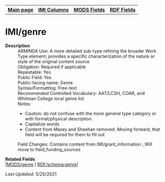 <!DOCTYPE html>
<html>

<body>
<table style="width:100%">
  <tr>
    <th><a href="index.md">Main page</a></th>
	<th><a href="IMI.md">IMI Columns</a></th>
    <th><a href="MODS.md">MODS Fields</a></th>
    <th><a href="RDF.md">RDF Fields</a></th>
  </tr>
</table>

<h1>IMI/genre</h1>
<dl>
  <dt><b>Description</b></dt>
  <dd>ARMINDA Use: A more detailed sub-type refining the broader Work Type element; provides a specific characterization of the nature or style of the original content source</dd>
  <dd>Obligation: Required if applicable</dd>
  <dd>Repeatable: Yes</dd>
  <dd>Public Field: Yes</dd>
  <dd>Public-facing name: Genre</dd>
  <dd>Syntax/Formatting: Free-text</dd>
  <dd>Recommended Controlled Vocabulary: AAT/LCSH, COAR, and Whitman College local genre list </dd>
  <dd>Notes: 
	<ul>
		<li>Caution: do not confuse with the more general type category or with format/physical description.</li>
		<li>Capitalize words</li>
		<li>Content from Maxey and Sheehan removed. Moving forward, that field will be required for them to fill out</li>
		</ul>
	</dd>
  <dd>Field Changes: Contains content from IMI/grant_information ; Will move to field_funding_sources</dd>
</dl>
<dl>
	<dt><b>Related Fields</b></dt>
		|<td><a href="mods.genre.md" >MODS/genre</a> | <a href="rdf.schema.genre.md" >RDF/schema:genre</a>|
</dl>
<p><i>Last Updated: </i>5/25/2021</p>
</body>
</html>
